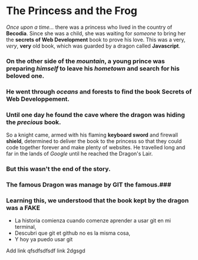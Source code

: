 # The Princess and the Frog
*Once upon a time...* there was a princess who lived in the country of **Becodia**.
Since she was a child, she was waiting for *someone* to bring her the **secrets of Web Development** book to prove his love.
This was a very, *very*, **very** old book, which was guarded by a dragon called **Javascript**.

### On the other side of the *mountain*, a young prince was preparing *himself* to leave his *hometown* and search for his **beloved** one.

### He went through *oceans* and **forests** to find the book **Secrets of Web Developpement**.

### Until one day he found the **cave** where the dragon was hiding the *precious* book.  
So a knight came, armed with his flaming **keyboard sword** and firewall **shield**, determined to deliver the book to the princess so that they could code together forever and make plenty of websites. He travelled long and far in the lands of *Google* until he reached the Dragon's Lair.

### But this wasn't the end of the story. ###
### The famous Dragon was manage by **GIT** the famous.###
### Learning this, we understood that the book kept by the dragon was a **FAKE** ###

* La historia comienza cuando comenze aprender a usar git en mi terminal,
* Descubri que git et github no es la misma cosa,
* Y hoy ya puedo usar git

Add link qfsdfsdfsdf
link 2dgsgd
